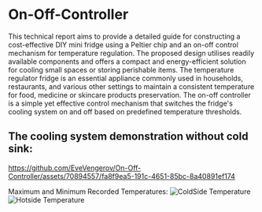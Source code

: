 # On-Off-Controller
This technical report aims to provide a detailed guide for constructing a cost-effective DIY mini fridge using a Peltier chip and an on-off control mechanism for temperature regulation. The proposed design utilises readily available components and offers a compact and energy-efficient solution for cooling small spaces or storing perishable items. The temperature regulator fridge is an essential appliance commonly used in households, restaurants, and various other settings to maintain a consistent temperature for food, medicine or skincare products preservation. The on-off controller is a simple yet effective control mechanism that switches the fridge's cooling system on and off based on predefined temperature thresholds.

## The cooling system demonstration without cold sink:

https://github.com/EveVengerov/On-Off-Controller/assets/70894557/fa8f9ea5-191c-4651-85bc-8a40891ef174

Maximum and Minimum Recorded Temperatures:
![ColdSide Temperature](https://github.com/EveVengerov/On-Off-Controller/assets/70894557/28030e07-6d1e-4bd8-ab21-0b1c17a098f7)
![Hotside Temperature](https://github.com/EveVengerov/On-Off-Controller/assets/70894557/e520ecf0-cb83-4fa1-865b-7204299338f8)
